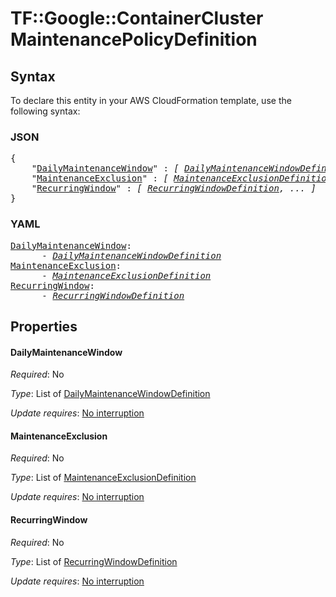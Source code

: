 # TF::Google::ContainerCluster MaintenancePolicyDefinition

## Syntax

To declare this entity in your AWS CloudFormation template, use the following syntax:

### JSON

<pre>
{
    "<a href="#dailymaintenancewindow" title="DailyMaintenanceWindow">DailyMaintenanceWindow</a>" : <i>[ <a href="dailymaintenancewindowdefinition.md">DailyMaintenanceWindowDefinition</a>, ... ]</i>,
    "<a href="#maintenanceexclusion" title="MaintenanceExclusion">MaintenanceExclusion</a>" : <i>[ <a href="maintenanceexclusiondefinition.md">MaintenanceExclusionDefinition</a>, ... ]</i>,
    "<a href="#recurringwindow" title="RecurringWindow">RecurringWindow</a>" : <i>[ <a href="recurringwindowdefinition.md">RecurringWindowDefinition</a>, ... ]</i>
}
</pre>

### YAML

<pre>
<a href="#dailymaintenancewindow" title="DailyMaintenanceWindow">DailyMaintenanceWindow</a>: <i>
      - <a href="dailymaintenancewindowdefinition.md">DailyMaintenanceWindowDefinition</a></i>
<a href="#maintenanceexclusion" title="MaintenanceExclusion">MaintenanceExclusion</a>: <i>
      - <a href="maintenanceexclusiondefinition.md">MaintenanceExclusionDefinition</a></i>
<a href="#recurringwindow" title="RecurringWindow">RecurringWindow</a>: <i>
      - <a href="recurringwindowdefinition.md">RecurringWindowDefinition</a></i>
</pre>

## Properties

#### DailyMaintenanceWindow

_Required_: No

_Type_: List of <a href="dailymaintenancewindowdefinition.md">DailyMaintenanceWindowDefinition</a>

_Update requires_: [No interruption](https://docs.aws.amazon.com/AWSCloudFormation/latest/UserGuide/using-cfn-updating-stacks-update-behaviors.html#update-no-interrupt)

#### MaintenanceExclusion

_Required_: No

_Type_: List of <a href="maintenanceexclusiondefinition.md">MaintenanceExclusionDefinition</a>

_Update requires_: [No interruption](https://docs.aws.amazon.com/AWSCloudFormation/latest/UserGuide/using-cfn-updating-stacks-update-behaviors.html#update-no-interrupt)

#### RecurringWindow

_Required_: No

_Type_: List of <a href="recurringwindowdefinition.md">RecurringWindowDefinition</a>

_Update requires_: [No interruption](https://docs.aws.amazon.com/AWSCloudFormation/latest/UserGuide/using-cfn-updating-stacks-update-behaviors.html#update-no-interrupt)

